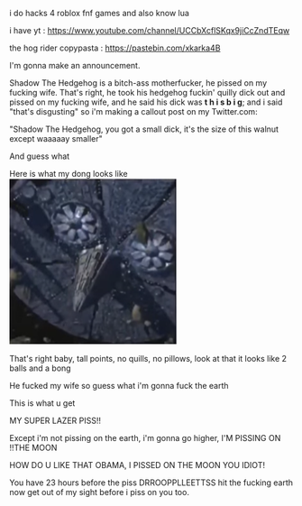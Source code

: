 i do hacks 4 roblox fnf games and also know lua

i have yt : https://www.youtube.com/channel/UCCbXcflSKqx9jiCcZndTEqw

the hog rider copypasta : https://pastebin.com/xkarka4B

I'm gonna make an announcement.

Shadow The Hedgehog is a bitch-ass motherfucker, he pissed on my fucking wife. That's right, he took his hedgehog fuckin' quilly dick out and pissed on my fucking wife, and he said his dick was **t h i s     b i g**; and i said "that's disgusting" so i'm making a callout post on my Twitter.com:

"Shadow The Hedgehog, you got a small dick, it's the size of this walnut except waaaaay smaller"

And guess what

Here is what my dong looks like
![Here is what my dong looks like](https://github.com/Mati278/Mati278/blob/main/lmaaoooo.png)

That's right baby, tall points, no quills, no pillows, look at that it looks like 2 balls and a bong

He fucked my wife so guess what i'm gonna fuck the earth

This is what u get

MY SUPER LAZER PISS!!

‫
‫
‫
‫
Except i'm not pissing on the earth, i'm gonna go higher, I'M PISSING ON THE MOON!!

HOW DO U LIKE THAT OBAMA, I PISSED ON THE MOON YOU IDIOT!

You have 23 hours before the piss DRROOPPLLEETTSS hit the fucking earth now get out of my sight before i piss on you too.
